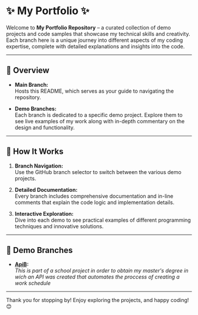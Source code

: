 # ✨ My Portfolio ✨

Welcome to **My Portfolio Repository** – a curated collection of demo projects and code samples that showcase my technical skills and creativity. Each branch here is a unique journey into different aspects of my coding expertise, complete with detailed explanations and insights into the code.

---

## 🚀 Overview

- **Main Branch:**  
  Hosts this README, which serves as your guide to navigating the repository.
  
- **Demo Branches:**  
  Each branch is dedicated to a specific demo project. Explore them to see live examples of my work along with in-depth commentary on the design and functionality.

---

## 🎯 How It Works

1. **Branch Navigation:**  
   Use the GitHub branch selector to switch between the various demo projects.
   
2. **Detailed Documentation:**  
   Every branch includes comprehensive documentation and in-line comments that explain the code logic and implementation details.

3. **Interactive Exploration:**  
   Dive into each demo to see practical examples of different programming techniques and innovative solutions.

---

## 🌟 Demo Branches

- **[ApiB](https://github.com/FotisKouzinos/portofolio/tree/ApiB):**  
  _This is part of a school project in order to obtain my master's degree in wich an API was created that automates the proccess of creating a work schedule_

---

Thank you for stopping by! Enjoy exploring the projects, and happy coding! 😊
